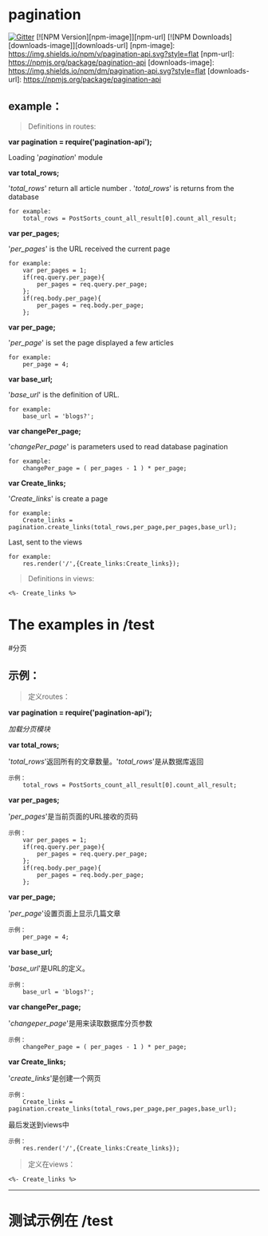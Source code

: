 

# pagination

[![Gitter](https://badges.gitter.im/Join%20Chat.svg)](https://gitter.im/kahn1990/pagination-api?utm_source=badge&utm_medium=badge&utm_campaign=pr-badge)
[![NPM Version][npm-image]][npm-url]
[![NPM Downloads][downloads-image]][downloads-url]
[npm-image]: https://img.shields.io/npm/v/pagination-api.svg?style=flat
[npm-url]: https://npmjs.org/package/pagination-api
[downloads-image]: https://img.shields.io/npm/dm/pagination-api.svg?style=flat
[downloads-url]: https://npmjs.org/package/pagination-api

## example：
> Definitions in routes:

**var pagination = require('pagination-api');**

Loading '*pagination*' module

**var total_rows;**

'*total_rows*' return all article number . '*total_rows*' is returns from the database

	for example:
		total_rows = PostSorts_count_all_result[0].count_all_result;

**var per_pages;**

'*per_pages*' is the URL received the current page

	for example:
		var per_pages = 1;
		if(req.query.per_page){
			per_pages = req.query.per_page;
		};
		if(req.body.per_page){
			per_pages = req.body.per_page;
		};


**var per_page;**

'*per_page*' is set the page displayed a few articles

	for example:
		per_page = 4;

**var base_url;**

'*base_url*' is the definition of URL.

	for example:
		base_url = 'blogs?';

**var changePer_page;**

'*changePer_page*' is parameters used to read database pagination

	for example:
		changePer_page = ( per_pages - 1 ) * per_page;

**var Create_links;**

'*Create_links*' is create a page

	for example:
		Create_links = pagination.create_links(total_rows,per_page,per_pages,base_url);

Last, sent to the views

	for example:
		res.render('/',{Create_links:Create_links});

> Definitions in views:

	<%- Create_links %>

# The examples in /test



#分页

## 示例：

> 定义routes：

**var pagination = require('pagination-api');**

*加载分页模块*

**var total_rows;**

'*total_rows*'返回所有的文章数量。'*total_rows*'是从数据库返回

	示例：
		total_rows = PostSorts_count_all_result[0].count_all_result;

**var per_pages;**

'*per_pages*'是当前页面的URL接收的页码

	示例：
		var per_pages = 1;
		if(req.query.per_page){
			per_pages = req.query.per_page;
		};
		if(req.body.per_page){
			per_pages = req.body.per_page;
		};

**var per_page;**

'*per_page*'设置页面上显示几篇文章

    示例：
    	per_page = 4;

**var base_url;**

'*base_url*'是URL的定义。

    示例：
    	base_url = 'blogs?';

**var changePer_page;**

'*changeper_page*'是用来读取数据库分页参数

	示例：
		changePer_page = ( per_pages - 1 ) * per_page;

**var Create_links;**

'*create_links*'是创建一个网页

	示例：
		Create_links = pagination.create_links(total_rows,per_page,per_pages,base_url);

最后发送到views中

	示例：
		res.render('/',{Create_links:Create_links});

> 定义在views：

	<%- Create_links %>

--------

# 测试示例在 /test
















